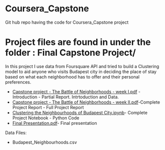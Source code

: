 # Coursera_Capstone  
Git hub repo having the code for Coursera_Capstone project  

# Project files are found in under the folder : Final Capstone Project/  

In this project I use data from Foursquare API and tried to build a Clustering model to aid anyone who visits Budapest city in deciding the place of stay based on what each neighborhood has to offer and their personal preferences.  

* [Capstone project - The Battle of Neighborhoods - week I.pdf](https://github.com/madhavan2907/Coursera_Capstone/blob/master/Final%20Capstone%20Project/Capstone%20project%20-%20The%20Battle%20of%20Neighborhoods%20-%20week%20I.pdf) - Introduction - Partial Report. Intrtoduction and Data.  
* [Capstone project - The Battle of Neighborhoods - week II.pdf](https://github.com/madhavan2907/Coursera_Capstone/blob/master/Final%20Capstone%20Project/Capstone%20project%20-%20The%20Battle%20of%20Neighborhoods%20-%20week%20II.pdf)-Complete Project Report - Full Project Report  
* [Clustering the Neighbourhoods of Budapest City.ipynb](https://github.com/madhavan2907/Coursera_Capstone/blob/master/Final%20Capstone%20Project/Clustering%20the%20Neighbourhoods%20of%20Budapest%20City.ipynb)- Complete Project Notebook - Python Code  
* [Final Presentation.pdf](https://github.com/madhavan2907/Coursera_Capstone/blob/master/Final%20Capstone%20Project/Final%20Presentation.pdf)- Final presentation  

Data Files:  
* Budapest_Neighbourhoods.csv  
